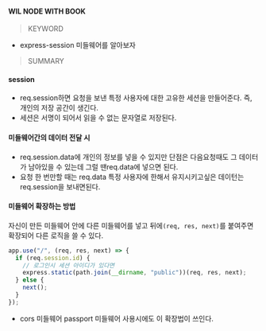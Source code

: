 #### WIL NODE WITH BOOK

> KEYWORD

- express-session 미들웨어를 알아보자

> SUMMARY

#### session

- req.session하면 요청을 보낸 특정 사용자에 대한 고유한 세션을 만들어준다. 즉, 개인의 저장 공간이 생긴다.
- 세션은 서명이 되어서 읽을 수 없는 문자열로 저장된다.

#### 미들웨어간의 데이터 전달 시

- req.session.data에 개인의 정보를 넣을 수 있지만 단점은 다음요청때도 그 데이터가 남아있을 수 있는데 그럴 땐req.data에 넣으면 된다.
- 요청 한 번만할 때는 req.data 특정 사용자에 한해서 유지시키고싶은 데이턴는 req.session을 보내면된다.

#### 미들웨어 확장하는 방법

자신이 만든 미들웨어 안에 다른 미들웨어를 넣고 뒤에`(req, res, next)`를 붙여주면 확장되어 다른 로직을 쓸 수 있다.

```js
app.use("/", (req, res, next) => {
  if (req.session.id) {
    // 로그인시 세션 아이디가 있다면
    express.static(path.join(__dirname, "public"))(req, res, next);
  } else {
    next();
  }
});
```

- cors 미들웨어 passport 미들웨어 사용시에도 이 확장법이 쓰인다.
